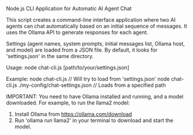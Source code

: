 Node.js CLI Application for Automatic AI Agent Chat

This script creates a command-line interface application where two AI agents
can chat automatically based on an initial sequence of messages. It uses the
Ollama API to generate responses for each agent.

Settings (agent names, system prompts, initial messages list, Ollama host, and model)
are loaded from a JSON file. By default, it looks for 'settings.json' in the same directory.

Usage: node chat-cli.js [path/to/your/settings.json]

Example:
node chat-cli.js // Will try to load from 'settings.json'
node chat-cli.js ./my-config/chat-settings.json // Loads from a specified path

IMPORTANT: You need to have Ollama installed and running, and a model downloaded.
For example, to run the llama2 model:

1. Install Ollama from https://ollama.com/download
2. Run 'ollama run llama2' in your terminal to download and start the model.

